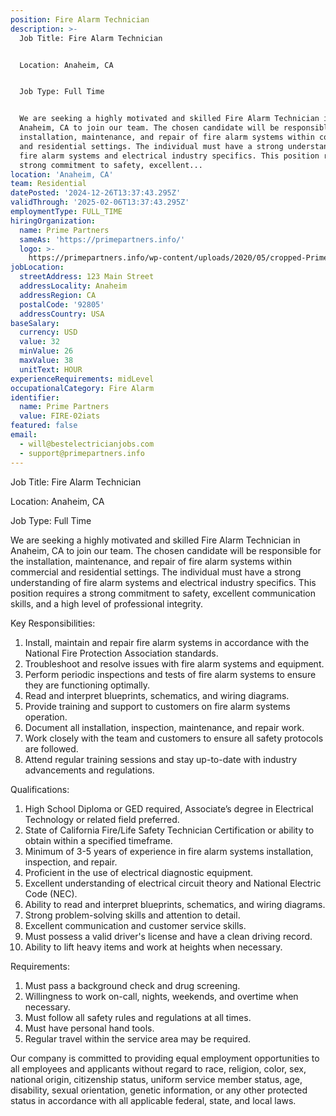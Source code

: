 ```yaml
---
position: Fire Alarm Technician
description: >-
  Job Title: Fire Alarm Technician


  Location: Anaheim, CA


  Job Type: Full Time


  We are seeking a highly motivated and skilled Fire Alarm Technician in
  Anaheim, CA to join our team. The chosen candidate will be responsible for the
  installation, maintenance, and repair of fire alarm systems within commercial
  and residential settings. The individual must have a strong understanding of
  fire alarm systems and electrical industry specifics. This position requires a
  strong commitment to safety, excellent...
location: 'Anaheim, CA'
team: Residential
datePosted: '2024-12-26T13:37:43.295Z'
validThrough: '2025-02-06T13:37:43.295Z'
employmentType: FULL_TIME
hiringOrganization:
  name: Prime Partners
  sameAs: 'https://primepartners.info/'
  logo: >-
    https://primepartners.info/wp-content/uploads/2020/05/cropped-Prime-Partners-Logo-NO-BG-1-1.png
jobLocation:
  streetAddress: 123 Main Street
  addressLocality: Anaheim
  addressRegion: CA
  postalCode: '92805'
  addressCountry: USA
baseSalary:
  currency: USD
  value: 32
  minValue: 26
  maxValue: 38
  unitText: HOUR
experienceRequirements: midLevel
occupationalCategory: Fire Alarm
identifier:
  name: Prime Partners
  value: FIRE-02iats
featured: false
email:
  - will@bestelectricianjobs.com
  - support@primepartners.info
---
```




Job Title: Fire Alarm Technician

Location: Anaheim, CA

Job Type: Full Time

We are seeking a highly motivated and skilled Fire Alarm Technician in Anaheim, CA to join our team. The chosen candidate will be responsible for the installation, maintenance, and repair of fire alarm systems within commercial and residential settings. The individual must have a strong understanding of fire alarm systems and electrical industry specifics. This position requires a strong commitment to safety, excellent communication skills, and a high level of professional integrity.

Key Responsibilities:

1. Install, maintain and repair fire alarm systems in accordance with the National Fire Protection Association standards.
2. Troubleshoot and resolve issues with fire alarm systems and equipment.
3. Perform periodic inspections and tests of fire alarm systems to ensure they are functioning optimally.
4. Read and interpret blueprints, schematics, and wiring diagrams.
5. Provide training and support to customers on fire alarm systems operation.
6. Document all installation, inspection, maintenance, and repair work.
7. Work closely with the team and customers to ensure all safety protocols are followed.
8. Attend regular training sessions and stay up-to-date with industry advancements and regulations.

Qualifications:

1. High School Diploma or GED required, Associate’s degree in Electrical Technology or related field preferred.
2. State of California Fire/Life Safety Technician Certification or ability to obtain within a specified timeframe.
3. Minimum of 3-5 years of experience in fire alarm systems installation, inspection, and repair.
4. Proficient in the use of electrical diagnostic equipment.
5. Excellent understanding of electrical circuit theory and National Electric Code (NEC).
6. Ability to read and interpret blueprints, schematics, and wiring diagrams.
7. Strong problem-solving skills and attention to detail.
8. Excellent communication and customer service skills.
9. Must possess a valid driver's license and have a clean driving record.
10. Ability to lift heavy items and work at heights when necessary.

Requirements:

1. Must pass a background check and drug screening.
2. Willingness to work on-call, nights, weekends, and overtime when necessary.
3. Must follow all safety rules and regulations at all times.
4. Must have personal hand tools.
5. Regular travel within the service area may be required.

Our company is committed to providing equal employment opportunities to all employees and applicants without regard to race, religion, color, sex, national origin, citizenship status, uniform service member status, age, disability, sexual orientation, genetic information, or any other protected status in accordance with all applicable federal, state, and local laws.
